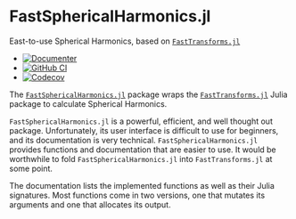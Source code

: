 # FastSphericalHarmonics.jl

East-to-use Spherical Harmonics, based on
[`FastTransforms.jl`](https://github.com/JuliaApproximation/FastTransforms.jl)

* [![Documenter](https://img.shields.io/badge/docs-dev-blue.svg)](https://eschnett.github.io/FastSphericalHarmonics.jl/dev)
* [![GitHub
  CI](https://github.com/eschnett/FastSphericalHarmonics.jl/workflows/CI/badge.svg)](https://github.com/eschnett/FastSphericalHarmonics.jl/actions)
* [![Codecov](https://codecov.io/gh/eschnett/FastSphericalHarmonics.jl/branch/main/graph/badge.svg)](https://codecov.io/gh/eschnett/FastSphericalHarmonics.jl)

The
[`FastSphericalHarmonics.jl`](https://github.com/eschnett/FastSphericalHarmonics.jl)
package wraps the
[`FastTransforms.jl`](https://github.com/JuliaApproximation/FastTransforms.jl)
Julia package to calculate Spherical Harmonics.

`FastSphericalHarmonics.jl` is a powerful, efficient, and well thought
out package. Unfortunately, its user interface is difficult to use for
beginners, and its documentation is very technical.
`FastSphericalHarmonics.jl` provides functions and documentation that
are easier to use. It would be worthwhile to fold
`FastSphericalHarmonics.jl` into `FastTransforms.jl` at some point.

The documentation lists the implemented functions as well as their
Julia signatures. Most functions come in two versions, one that
mutates its arguments and one that allocates its output.
